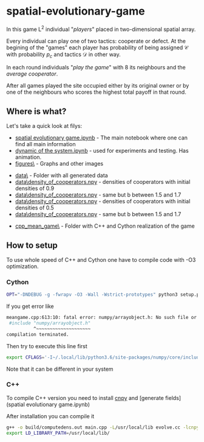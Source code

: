 # spatial-evolutionary-game

In this game L<sup>2</sup> individual "*players*" placed in two-dimensional spatial array.

Every individual can play one of two tactics: cooperate or defect. At the begining of the "games" each player has probability of being assigned $\mathcal{C}$ with probability $p_c$ and tactics $\mathcal{D}$ in other way.

In each round individuals "*play the game*" with 8 its neighbours and the *average cooperator*.

After all games played the site occupied either by its original owner or by one of the neighbours who scores the highest total payoff in that round.

## Where is what?
Let's take a quick look at filуs:

* [spatial evolutionary game.ipynb](spatial%20evolutionary%20game.ipynb) - The main notebook where one can find all main information
* [dynamic of the system.ipynb](dynamic%20of%20the%20system.ipynb) - used for experiments and testing. Has animation.
* [figures\\](figures) - Graphs and other images
- [data\\](data) - Folder with all generated data
- [data\\density_of_cooperators.npy](data\density_of_cooperators.npy) - densities of cooperators with initial densities of 0.9
- [data\\density_of_cooperators.npy](data\density_of_cooperators15-17.npy) - same but b between 1.5 and 1.7
- [data\\density_of_cooperators.npy](data\density_of_cooperators5.npy) - densities of cooperators with initial densities of 0.5
- [data\\density_of_cooperators.npy](data\density_of_cooperators515-17.npy) - same but b between 1.5 and 1.7

* [cpp_mean_game\\](cpp_mean_game) - Folder with C++ and Cython realization of the game

## How to setup
To use whole speed of C++ and Cython one have to compile code with -O3 optimization.
### Cython
```bash
OPT="-DNDEBUG -g -fwrapv -O3 -Wall -Wstrict-prototypes" python3 setup.py build_ext
```
If you get error like
```bash
meangame.cpp:613:10: fatal error: numpy/arrayobject.h: No such file or directory
 #include "numpy/arrayobject.h"
          ^~~~~~~~~~~~~~~~~~~~~
compilation terminated.
```
Then try to execute this line first
```bash
export CFLAGS='-I~/.local/lib/python3.6/site-packages/numpy/core/include'
```
Note that it can be different in your system

### C++
To compile C++ version you need to install [cnpy](https://github.com/rogersce/cnpy) and [generate fields](spatial evolutionary game.ipynb)

After installation you can compile it
```bash
g++ -o build/computedens.out main.cpp -L/usr/local/lib evolve.cc -lcnpy -lz -O3 --std=c++11
export LD_LIBRARY_PATH=/usr/local/lib/
```
